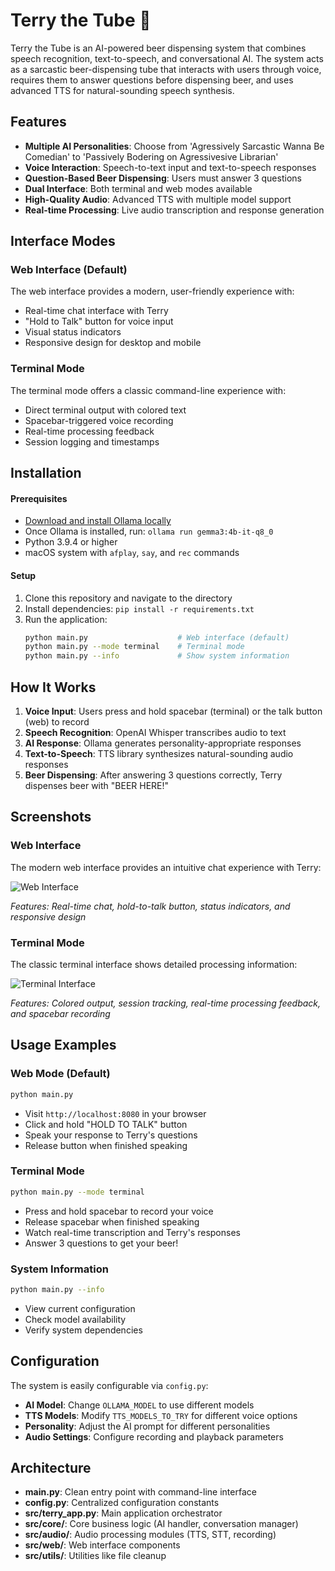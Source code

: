 # Terry the Tube 🍺

Terry the Tube is an AI-powered beer dispensing system that combines speech recognition, text-to-speech, and conversational AI. The system acts as a sarcastic beer-dispensing tube that interacts with users through voice, requires them to answer questions before dispensing beer, and uses advanced TTS for natural-sounding speech synthesis.

## Features

- **Multiple AI Personalities**: Choose from 'Agressively Sarcastic Wanna Be Comedian' to 'Passively Bodering on Agressivesive Librarian'
- **Voice Interaction**: Speech-to-text input and text-to-speech responses
- **Question-Based Beer Dispensing**: Users must answer 3 questions
- **Dual Interface**: Both terminal and web modes available
- **High-Quality Audio**: Advanced TTS with multiple model support
- **Real-time Processing**: Live audio transcription and response generation

## Interface Modes

### Web Interface (Default)
The web interface provides a modern, user-friendly experience with:
- Real-time chat interface with Terry
- "Hold to Talk" button for voice input
- Visual status indicators
- Responsive design for desktop and mobile

### Terminal Mode
The terminal mode offers a classic command-line experience with:
- Direct terminal output with colored text
- Spacebar-triggered voice recording
- Real-time processing feedback
- Session logging and timestamps

## Installation

#### Prerequisites
- [Download and install Ollama locally](https://ollama.com/download)
- Once Ollama is installed, run: `ollama run gemma3:4b-it-q8_0`
- Python 3.9.4 or higher
- macOS system with `afplay`, `say`, and `rec` commands

#### Setup
1. Clone this repository and navigate to the directory
2. Install dependencies: `pip install -r requirements.txt`
3. Run the application:
   ```bash
   python main.py                    # Web interface (default)
   python main.py --mode terminal    # Terminal mode
   python main.py --info             # Show system information
   ```

## How It Works

1. **Voice Input**: Users press and hold spacebar (terminal) or the talk button (web) to record
2. **Speech Recognition**: OpenAI Whisper transcribes audio to text
3. **AI Response**: Ollama generates personality-appropriate responses
4. **Text-to-Speech**: TTS library synthesizes natural-sounding audio responses
5. **Beer Dispensing**: After answering 3 questions correctly, Terry dispenses beer with "BEER HERE!"

## Screenshots

### Web Interface
The modern web interface provides an intuitive chat experience with Terry:

![Web Interface](https://github.com/user-attachments/assets/terry-web-interface.png)

*Features: Real-time chat, hold-to-talk button, status indicators, and responsive design*

### Terminal Mode
The classic terminal interface shows detailed processing information:

![Terminal Interface](https://github.com/user-attachments/assets/terry-terminal-interface.png)

*Features: Colored output, session tracking, real-time processing feedback, and spacebar recording*

## Usage Examples

### Web Mode (Default)
```bash
python main.py
```
- Visit `http://localhost:8080` in your browser
- Click and hold "HOLD TO TALK" button
- Speak your response to Terry's questions
- Release button when finished speaking

### Terminal Mode
```bash
python main.py --mode terminal
```
- Press and hold spacebar to record your voice
- Release spacebar when finished speaking
- Watch real-time transcription and Terry's responses
- Answer 3 questions to get your beer!

### System Information
```bash
python main.py --info
```
- View current configuration
- Check model availability
- Verify system dependencies

## Configuration

The system is easily configurable via `config.py`:
- **AI Model**: Change `OLLAMA_MODEL` to use different models
- **TTS Models**: Modify `TTS_MODELS_TO_TRY` for different voice options  
- **Personality**: Adjust the AI prompt for different personalities
- **Audio Settings**: Configure recording and playback parameters

## Architecture

- **main.py**: Clean entry point with command-line interface
- **config.py**: Centralized configuration constants
- **src/terry_app.py**: Main application orchestrator
- **src/core/**: Core business logic (AI handler, conversation manager)
- **src/audio/**: Audio processing modules (TTS, STT, recording)
- **src/web/**: Web interface components
- **src/utils/**: Utilities like file cleanup
